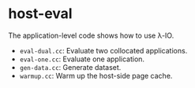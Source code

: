 # host-eval

The application-level code shows how to use λ-IO.

- `eval-dual.cc`: Evaluate two collocated applications.
- `eval-one.cc`: Evaluate one application.
- `gen-data.cc`: Generate dataset.
- `warmup.cc`: Warm up the host-side page cache.
